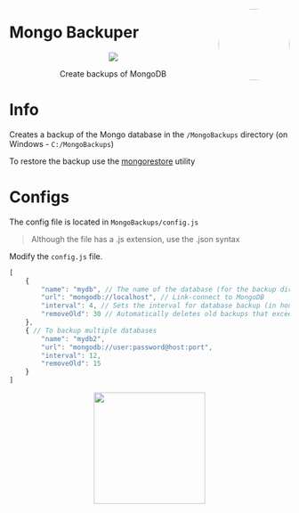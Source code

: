 <p>
<a href="#">
<img src="https://raw.githubusercontent.com/fydne/MongoBackuper/main/bins/build.ico" width="128px" align="right" style="border-radius: 50%;" />
</a>

# Mongo Backuper
<p align="center">
<a href="#">
<img src="https://readme-typing-svg.herokuapp.com?font=Fira+Code&weight=500&pause=1000&color=2EF733&center=true&vCenter=true&repeat=false&random=false&width=435&height=25&lines=Mongo+Backuper">
</a>
</p>
<p align="center">
Create backups of MongoDB
</p>

# Info
Creates a backup of the Mongo database in the `/MongoBackups` directory (on Windows - `C:/MongoBackups`)

To restore the backup use the [mongorestore](https://github.com/mongodb/mongo-tools/tree/master/mongorestore) utility


# Configs
The config file is located in `MongoBackups/config.js`

> Although the file has a .js extension, use the .json syntax

Modify the `config.js` file.

```js
[
    {
        "name": "mydb", // The name of the database (for the backup directory), can be arbitrary
        "url": "mongodb://localhost", // Link-connect to MongoDB
        "interval": 4, // Sets the interval for database backup (in hours)
        "removeOld": 30 // Automatically deletes old backups that exceed the specified number of backups (In days) *But keeps one backup in any occasions.
    },
    { // To backup multiple databases
        "name": "mydb2",
        "url": "mongodb://user:password@host:port",
        "interval": 12,
        "removeOld": 15
    }
]
```

<p align="center">
<a href="#">
<img src="https://profile-counter.glitch.me/mongo_backuper/count.svg" width="200px" />
</a>